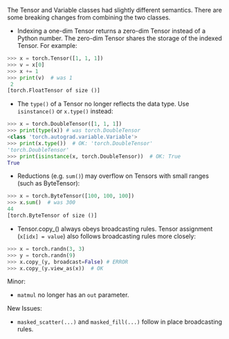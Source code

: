 The Tensor and Variable classes had slightly different semantics. There are some breaking changes from combining the two classes.

* Indexing a one-dim Tensor returns a zero-dim Tensor instead of a Python number. The zero-dim Tensor shares the storage of the indexed Tensor. For example:

```python
>>> x = torch.Tensor([1, 1, 1])
>>> v = x[0]
>>> x += 1
>>> print(v)  # was 1
 2
[torch.FloatTensor of size ()]
````

* The `type()` of a Tensor no longer reflects the data type. Use `isinstance()` or `x.type()` instead:

```python
>>> x = torch.DoubleTensor([1, 1, 1])
>>> print(type(x)) # was torch.DoubleTensor
<class 'torch.autograd.variable.Variable'>
>>> print(x.type())  # OK: 'torch.DoubleTensor'
'torch.DoubleTensor'
>>> print(isinstance(x, torch.DoubleTensor))  # OK: True
True
```

* Reductions (e.g. `sum()`) may overflow on Tensors with small ranges (such as ByteTensor):

```python
>>> x = torch.ByteTensor([100, 100, 100])
>>> x.sum()  # was 300
44
[torch.ByteTensor of size ()]
```

* Tensor.copy_() always obeys broadcasting rules. Tensor assignment (`x[idx] = value`) also follows broadcasting rules more closely:

```python
>>> x = torch.randn(3, 3)
>>> y = torch.randn(9)
>>> x.copy_(y, broadcast=False) # ERROR
>>> x.copy_(y.view_as(x))  # OK
```

Minor:
* `matmul` no longer has an `out` parameter.

New Issues:
* `masked_scatter(...)` and `masked_fill(...)` follow in place broadcasting rules.